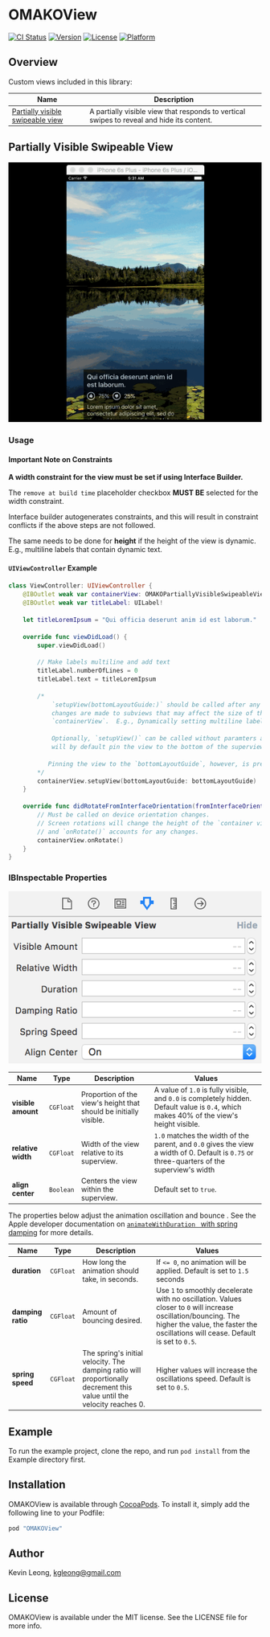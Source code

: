 # OMAKOView

[![CI Status](http://img.shields.io/travis/kgleong/OMAKOView.svg?style=flat)](https://travis-ci.org/kgleong/OMAKOView)
[![Version](https://img.shields.io/cocoapods/v/OMAKOView.svg?style=flat)](http://cocoapods.org/pods/OMAKOView)
[![License](https://img.shields.io/cocoapods/l/OMAKOView.svg?style=flat)](http://cocoapods.org/pods/OMAKOView)
[![Platform](https://img.shields.io/cocoapods/p/OMAKOView.svg?style=flat)](http://cocoapods.org/pods/OMAKOView)

## Overview

Custom views included in this library:

|Name|Description|
|----|-----------|
|[Partially visible swipeable view](#partially-visible-swipeable-view)|A partially visible view that responds to vertical swipes to reveal and hide its content.|

## Partially Visible Swipeable View

![Partially Visible Swipeable View demo](/images/partially-visible-swipeable-demo-1.gif)

### Usage

#### Important Note on Constraints

**A width constraint for the view must be set if using Interface Builder.**

The `remove at build time` placeholder checkbox **MUST BE** selected for the width constraint.

Interface builder autogenerates constraints, and this will result in constraint conflicts if the above steps are not followed.

The same needs to be done for **height** if the height of the view is dynamic.  E.g., multiline labels that contain dynamic text.

#### `UIViewController` Example

```swift
class ViewController: UIViewController {
    @IBOutlet weak var containerView: OMAKOPartiallyVisibleSwipeableView!
    @IBOutlet weak var titleLabel: UILabel!

    let titleLoremIpsum = "Qui officia deserunt anim id est laborum."

    override func viewDidLoad() {
        super.viewDidLoad()

        // Make labels multiline and add text
        titleLabel.numberOfLines = 0
        titleLabel.text = titleLoremIpsum

        /*
            `setupView(bottomLayoutGuide:)` should be called after any
            changes are made to subviews that may affect the size of the
            `containerView`.  E.g., Dynamically setting multiline label text.

            Optionally, `setupView()` can be called without paramters and this
            will by default pin the view to the bottom of the superview.

           Pinning the view to the `bottomLayoutGuide`, however, is preferred.
        */
        containerView.setupView(bottomLayoutGuide: bottomLayoutGuide)
    }

    override func didRotateFromInterfaceOrientation(fromInterfaceOrientation: UIInterfaceOrientation) {
        // Must be called on device orientation changes.
        // Screen rotations will change the height of the `container view`,
        // and `onRotate()` accounts for any changes.
        containerView.onRotate()
    }
}
```

### IBInspectable Properties

![Partially Visible Swipeable IBInspectable properties](/images/partially-visible-swipeable-ib-inspectable.png)

|Name|Type|Description|Values|
|----|----|-----------|------|
|**visible amount**|`CGFloat`|Proportion of the view's height that should be initially visible.|A value of `1.0` is fully visible, and `0.0` is completely hidden. Default value is `0.4`, which makes 40% of the view's height visible.|
|**relative width**|`CGFloat`|Width of the view relative to its superview.|`1.0` matches the width of the parent, and `0.0` gives the view a width of 0.  Default is `0.75` or three-quarters of the superview's width |
|**align center**|`Boolean`|Centers the view within the superview.|Default set to `true`.|

The properties below adjust the animation oscillation and bounce .  See the Apple developer documentation on [`animateWithDuration ` with spring damping](https://developer.apple.com/reference/uikit/uiview/1622594-animatewithduration?language=objc) for more details.

|Name|Type|Description|Values|
|----|----|-----------|------|
|**duration**|`CGFloat`|How long the animation should take, in seconds.|If `<= 0`, no animation will be applied.  Default is set to `1.5` seconds|
|**damping ratio**|`CGFloat`| Amount of bouncing desired.|Use `1` to smoothly decelerate with no oscillation.  Values closer to `0` will increase oscillation/bouncing. The higher the value, the faster the oscillations will cease. Default is set to `0.5`.|
|**spring speed**|`CGFloat`| The spring's initial velocity. The damping ratio will proportionally decrement this value until the velocity reaches 0.|Higher values will increase the oscillations speed. Default is set to `0.5`.|

## Example

To run the example project, clone the repo, and run `pod install` from the Example directory first.

## Installation

OMAKOView is available through [CocoaPods](http://cocoapods.org). To install
it, simply add the following line to your Podfile:

```ruby
pod "OMAKOView"
```

## Author

Kevin Leong, kgleong@gmail.com

## License

OMAKOView is available under the MIT license. See the LICENSE file for more info.
